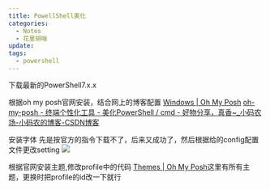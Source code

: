 ```yaml
---
title: PowellShell美化
categories:
  - Notes
  - 花里胡哨
update: 
tags:
  - powershell
---
```

下载最新的PowerShell7.x.x

根据oh my posh官网安装，结合网上的博客配置
[Windows | Oh My Posh](https://ohmyposh.dev/docs/installation/windows)
[oh-my-posh - 终端个性化工具 - 美化PowerShell / cmd - 好物分享，真香\~\_小码农场-小码农的博客-CSDN博客](https://blog.csdn.net/qq_21689457/article/details/129345662)

安装字体
先是按官方的指令下载不了，后来又成功了，然后根据给的config配置文件更改setting
![](https://cdn.jsdelivr.net/gh/zhengyangWang1/image@main/img/20230923234327.png)

根据官网安装主题,修改profile中的代码
[Themes | Oh My Posh](https://ohmyposh.dev/docs/themes)这里有所有主题，更换时把profile的id改一下就行